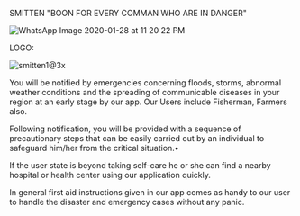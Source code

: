 
SMITTEN "BOON FOR EVERY COMMAN WHO ARE IN DANGER"



![WhatsApp Image 2020-01-28 at 11 20 22 PM](https://user-images.githubusercontent.com/40271622/73298840-1833c500-4234-11ea-999f-7a9a7d9d31da.jpeg)


LOGO:


![smitten1@3x](https://user-images.githubusercontent.com/40271622/73298968-516c3500-4234-11ea-801d-82a15a48bcbb.png)



You will be notified by emergencies concerning floods, storms, abnormal weather conditions and the spreading of communicable diseases in your region at an early stage by our app. Our Users include Fisherman, Farmers also.

Following notification, you will be provided with a sequence of precautionary steps that can be easily carried out by an individual to safeguard him/her from the critical situation.•
 
 If the user state is beyond taking self-care he or she can find a nearby hospital or health center using our application quickly.

In general first aid instructions given in our app comes as handy to our user to handle the disaster and emergency cases without any panic.

